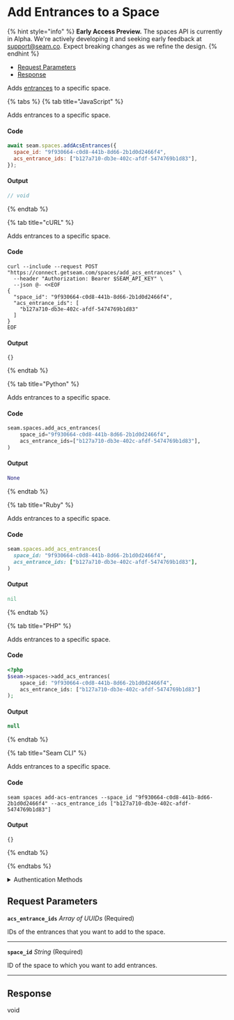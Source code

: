 # Add Entrances to a Space
{% hint style="info" %}
**Early Access Preview.** The spaces API is currently in Alpha. We're actively developing it and seeking early feedback at [support@seam.co](mailto:support@seam.co). Expect breaking changes as we refine the design.
{% endhint %}

- [Request Parameters](#request-parameters)
- [Response](#response)

Adds [entrances](../../capability-guides/access-systems/retrieving-entrance-details.md) to a specific space.


{% tabs %}
{% tab title="JavaScript" %}

Adds entrances to a specific space.

#### Code

```javascript
await seam.spaces.addAcsEntrances({
  space_id: "9f930664-c0d8-441b-8d66-2b1d0d2466f4",
  acs_entrance_ids: ["b127a710-db3e-402c-afdf-5474769b1d83"],
});
```

#### Output

```javascript
// void
```
{% endtab %}

{% tab title="cURL" %}

Adds entrances to a specific space.

#### Code

```curl
curl --include --request POST "https://connect.getseam.com/spaces/add_acs_entrances" \
  --header "Authorization: Bearer $SEAM_API_KEY" \
  --json @- <<EOF
{
  "space_id": "9f930664-c0d8-441b-8d66-2b1d0d2466f4",
  "acs_entrance_ids": [
    "b127a710-db3e-402c-afdf-5474769b1d83"
  ]
}
EOF
```

#### Output

```curl
{}
```
{% endtab %}

{% tab title="Python" %}

Adds entrances to a specific space.

#### Code

```python
seam.spaces.add_acs_entrances(
    space_id="9f930664-c0d8-441b-8d66-2b1d0d2466f4",
    acs_entrance_ids=["b127a710-db3e-402c-afdf-5474769b1d83"],
)
```

#### Output

```python
None
```
{% endtab %}

{% tab title="Ruby" %}

Adds entrances to a specific space.

#### Code

```ruby
seam.spaces.add_acs_entrances(
  space_id: "9f930664-c0d8-441b-8d66-2b1d0d2466f4",
  acs_entrance_ids: ["b127a710-db3e-402c-afdf-5474769b1d83"],
)
```

#### Output

```ruby
nil
```
{% endtab %}

{% tab title="PHP" %}

Adds entrances to a specific space.

#### Code

```php
<?php
$seam->spaces->add_acs_entrances(
    space_id: "9f930664-c0d8-441b-8d66-2b1d0d2466f4",
    acs_entrance_ids: ["b127a710-db3e-402c-afdf-5474769b1d83"]
);
```

#### Output

```php
null
```
{% endtab %}

{% tab title="Seam CLI" %}

Adds entrances to a specific space.

#### Code

```seam_cli
seam spaces add-acs-entrances --space_id "9f930664-c0d8-441b-8d66-2b1d0d2466f4" --acs_entrance_ids ["b127a710-db3e-402c-afdf-5474769b1d83"]
```

#### Output

```seam_cli
{}
```
{% endtab %}

{% endtabs %}


<details>

<summary>Authentication Methods</summary>

- API key
- Personal access token
  <br>Must also include the `seam-workspace` header in the request.

To learn more, see [Authentication](https://docs.seam.co/latest/api/authentication).
</details>

## Request Parameters

**`acs_entrance_ids`** *Array* *of UUIDs* (Required)

IDs of the entrances that you want to add to the space.

---

**`space_id`** *String* (Required)

ID of the space to which you want to add entrances.

---


## Response

void

